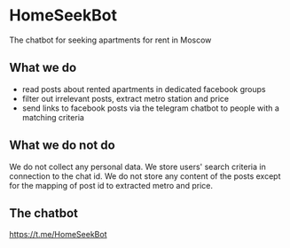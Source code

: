 # HomeSeekBot
The chatbot for seeking apartments for rent in Moscow

## What we do
- read posts about rented apartments in dedicated facebook groups
- filter out irrelevant posts, extract metro station and price
- send links to facebook posts via the telegram chatbot to people with a matching criteria

## What we do not do
We do not collect any personal data. We store users' search criteria in connection to the chat id. We do not store any content of the posts except for the mapping of post id to extracted metro and price.

## The chatbot
https://t.me/HomeSeekBot
